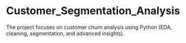 # Customer_Segmentation_Analysis
The project focuses on customer churn analysis using Python (EDA, cleaning, segmentation, and advanced insights).
